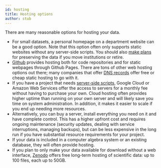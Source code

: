 ```yaml
---
id: hosting
title: Hosting options
author: stub
---
```


There are many reasonable options for hosting your data.

 * For small datasets, a personal homepage on a department website can be a good option.  Note that this option often only supports static websites without any server-side scripts.  You should also [make plans](/a/archiving) for preserving the data if you move institutions or retire.
 * [Github](/a/github) provides hosting both for code repositories and for static webpages through Github Pages.  There are tons of other web hosting options out there; many companies that offer [DNS records](/a/name-and-url) offer free or cheap static hosting to go with it.
 * If you have a project that needs [server-side scripts](/a/backend), Google Cloud or Amazon Web Services offer the access to servers for a monthly fee without having to purchase your own.  Cloud hosting often provides higher uptime than running on your own server and will likely save you time on system administration.  In addition, it makes it easier to scale if you end up needing more resources.
 * Alternatively, you can buy a server, install everything you need on it and have complete control.  This has a higher upfront cost and requires ongoing maintenance (security updates, dealing with service interruptions, managing backups), but can be less expensive in the long run if you have substantial resource requirements for your project.
 * If your data is included in a computer algebra system or an existing database, they will often provide hosting.
 * If you plan to only make your data available for download without a web interface, [Zenodo](https://zenodo.org) offers free long-term hosting of scientific data: up to 100 files, each up to 50GB.